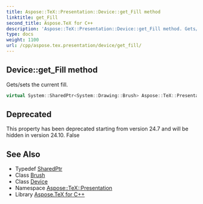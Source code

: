 ```yaml
---
title: Aspose::TeX::Presentation::Device::get_Fill method
linktitle: get_Fill
second_title: Aspose.TeX for C++
description: 'Aspose::TeX::Presentation::Device::get_Fill method. Gets/sets the current fill in C++.'
type: docs
weight: 1100
url: /cpp/aspose.tex.presentation/device/get_fill/
---
```

## Device::get_Fill method


Gets/sets the current fill.

```cpp
virtual System::SharedPtr<System::Drawing::Brush> Aspose::TeX::Presentation::Device::get_Fill()
```


## Deprecated
This property has been deprecated starting from version 24.7 and will be hidden in version 24.10. False 

## See Also

* Typedef [SharedPtr](../../../system/sharedptr/)
* Class [Brush](../../../system.drawing/brush/)
* Class [Device](../)
* Namespace [Aspose::TeX::Presentation](../../)
* Library [Aspose.TeX for C++](../../../)
